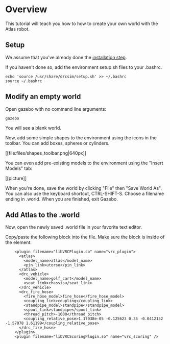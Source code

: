 # Overview
This tutorial will teach you how to how to create your own world with the Atlas robot.

## Setup
We assume that you've already done the [installation step](http://gazebosim.org/tutorials/?tut=drcsim_install&cat=drcsim).

If you haven't done so, add the environment setup.sh files to your .bashrc.

~~~
echo 'source /usr/share/drcsim/setup.sh' >> ~/.bashrc
source ~/.bashrc
~~~

## Modify an empty world
Open gazebo with no command line arguments:

~~~
gazebo
~~~

You will see a blank world.

Now, add some simple shapes to the environment using the icons in the toolbar. You can add boxes, spheres or cylinders.

[[file:files/shapes_toolbar.png|640px]]

You can even add pre-existing models to the environment using the "Insert Models" tab:

[[picture]]

When you're done, save the world by clicking "File" then "Save World As". You can also use the keyboard shortcut, CTRL-SHIFT-S. Choose a filename ending in .world. When you are finished, exit Gazebo.

## Add Atlas to the .world
Now, open the newly saved .world file in your favorite text editor.

Copy/paste the following block into the file. Make sure the block is inside of the <world></world> element.

~~~
    <plugin filename="libVRCPlugin.so" name="vrc_plugin">
      <atlas>
        <model_name>atlas</model_name>
        <pin_link>utorso</pin_link>
      </atlas>
      <drc_vehicle>
        <model_name>golf_cart</model_name>
        <seat_link>chassis</seat_link>
      </drc_vehicle>
      <drc_fire_hose>
        <fire_hose_model>fire_hose</fire_hose_model>
        <coupling_link>coupling</coupling_link>
        <standpipe_model>standpipe</standpipe_model>
        <spout_link>standpipe</spout_link>
        <thread_pitch>-1000</thread_pitch>
        <coupling_relative_pose>1.17038e-05 -0.125623 0.35 -0.0412152 -1.57078 1.61199</coupling_relative_pose>
      </drc_fire_hose>
    </plugin>
    <plugin filename="libVRCScoringPlugin.so" name="vrc_scoring" />
~~~

## 
